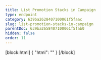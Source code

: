 ```yaml
---
title: List Promotion Stacks in Campaign
type: endpoint
category: 639ba2628407100061f5faac
slug: list-promotion-stacks-in-campaign
parentDoc: 639ba2658407100061f5fab0
hidden: false
order: 11
---
```

[block:html]
{
  "html": "<style>\n.LanguagePicker-divider { \n  display: none; }\n  \n[title=\"Toggle library\"] { \n  display: none; }\n</style>"
}
[/block]